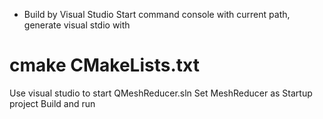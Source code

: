 + Build by Visual Studio
Start command console with current path, generate visual stdio with
# cmake CMakeLists.txt
Use visual studio to start QMeshReducer.sln
Set MeshReducer as Startup project
Build and run